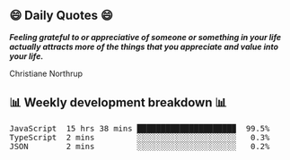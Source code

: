 ## 😄 Daily Quotes 😄

_**Feeling grateful to or appreciative of someone or something in your life actually attracts more of the things that you appreciate and value into your life.**_

Christiane Northrup



## 📊 Weekly development breakdown 📊

<pre>JavaScript  15 hrs 38 mins ████████████████████▉  99.5%
TypeScript  2 mins         ░░░░░░░░░░░░░░░░░░░░░   0.3%
JSON        2 mins         ░░░░░░░░░░░░░░░░░░░░░   0.2%</pre>